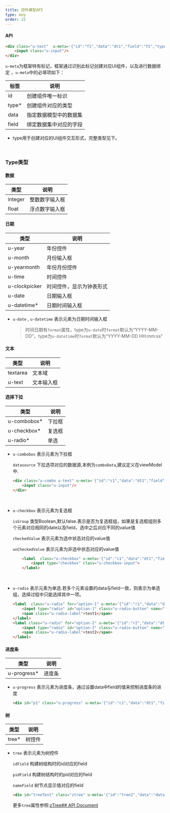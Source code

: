 ```yaml
---
title: 控件模型API
type: moy
order: 22
---
```


#### API

```html
<div class="u-text"  u-meta='{"id":"f1","data":"dt1","field":"f1","type":"u-text"}'>
    <input class="u-input"/>
</div>
```

`u-meta`为框架特有标记，框架通过识别此标记创建对应UI组件，以及进行数据绑定 ，`u-meta`中的必填项如下：

| 标签    | 说明          |
| ----- | ----------- |
| id    | 创建组件唯一标识    |
| type* | 创建组件对应的类型   |
| data  | 指定数据模型中的数据集 |
| field | 绑定数据集中对应的字段 |

* type用于创建对应的UI组件交互形式，完整类型见下。

  ​

### Type类型

#### 数据

| 类型      | 说明      |
| ------- | ------- |
| integer | 整数数字输入框 |
| float   | 浮点数字输入框 |

#### 日期

| 类型            | 说明           |
| ------------- | ------------ |
| u-year        | 年份控件         |
| u-month       | 月份输入框        |
| u-yearmonth   | 年份月份控件       |
| u-time        | 时间控件         |
| u-clockpicker | 时间控件，显示为钟表形式 |
| u-date        | 日期输入框        |
| u-datetime*   | 日期时间输入框      |

* `u-date` , `u-datetime` 表示元素为日期时间输入框

  > 时间日期有`format`属性，type为`u-date`时`format`默认为“YYYY-MM-DD”，type为`u-datetime`时`format`默认为“YYYY-MM-DD HH:mm:ss”



#### 文本

| 类型       | 说明    |
| -------- | ----- |
| textarea | 文本域   |
| u-text   | 文本输入框 |



#### 选择下拉

| 类型          | 说明   |
| ----------- | ---- |
| u-combobox* | 下拉框  |
| u-checkbox* | 复选框  |
| u-radio*    | 单选   |

* `u-combobox` 表示元素为下拉框

  `datasource` 下拉选项对应的数据源,本例为`comboData`,建议定义在viewModel中.

  ```html
  <div class="u-combo u-text" u-meta='{"id":"c1","data":"dt1","field":"f1","type":"u-combobox","datasource":"comboData"}'>
      <input class="u-input"/>
  </div>
  ```

  ​

* `u-checkbox` 表示元素为复选框

  `isGroup` 类型Boolean,默认false.表示是否为复选框组，如果是复选框组则多个元素对应相同的date以及field，选中之后对应不同的value值

  `checkedValue` 表示元素为选中状态对应的value值

  `unCheckedValue` 表示元素为非选中状态对应的value值

  ```html
      <label  class="u-checkbox" u-meta='{"id":"c1","data":"dt1","field":"f1","type":"u-checkbox","isGroup":true,"checkedValue":"test1"}'>
          <input type="checkbox" class="u-checkbox-input">
      </label>
  ```

  ​

* `u-radio` 表示元素为单选.若多个元素设置的data与field一致，则表示为单选组，选择过程中只能选择其中一项。

  ```html
  <label  class="u-radio" for="option-1" u-meta='{"id":"r1","data":"dt1","field":"f1","type":"u-radio"}'>
      <input type="radio" id="option-1" class="u-radio-button" name="options" value="test1">
      <span class="u-radio-label">test1</span>
  </label>
  <label class="u-radio" for="option-2" u-meta='{"id":"r2","data":"dt1","field":"f1","type":"u-radio"}'>
      <input type="radio" id="option-2" class="u-radio-button" name="options" value="test2">
      <span class="u-radio-label">test2</span>
  </label>
  ```




#### 进度条

| 类型          | 说明   |
| ----------- | ---- |
| u-progress* | 进度条  |

* `u-progress` 表示元素为进度条，通过设置data中field的值来控制进度条的进度

  ```html
  <div id="p1" class="u-progress" u-meta='{"id":"c1","data":"dt1","field":"f1","type":"u-progress"}'></div>
  ```


#### 树

| 类型    | 说明   |
| ----- | ---- |
| tree* | 树控件  |

* `tree` 表示元素为树控件

  `idField` 构建树结构时的id对应的field

  `pidField` 构建树结构时的pid对应的field

  `nameField` 树节点显示值对应的field

  ```html
  <div id="treeTest" class="ztree" u-meta='{"id":"tree2","data":"dataTable1","type":"tree","multiSelect":"true","idField":"id","pidField":"pid","nameField":"title","setting":"treeSetting"}'></div>
  ```

  更多`tree`属性参照:[zTree## API Document](http://www.ztree.me/v3/api.php)
